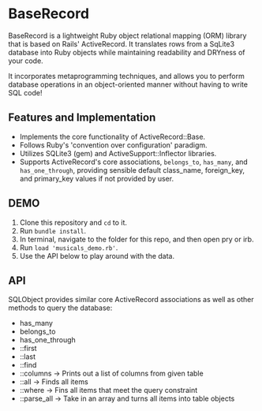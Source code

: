 # BaseRecord

BaseRecord is a lightweight Ruby object relational mapping (ORM) library that is based on Rails' ActiveRecord. It translates rows from a SqLite3 database into Ruby objects  while maintaining readability and DRYness of your code. 

It incorporates metaprogramming techniques, and allows you to perform database operations in an object-oriented manner without having to write SQL code!

## Features and Implementation 

   * Implements the core functionality of ActiveRecord::Base.
   * Follows Ruby's 'convention over configuration' paradigm.
   * Utilizes SQLite3 (gem) and ActiveSupport::Inflector libraries. 
   * Supports ActiveRecord's core associations, ```belongs_to```, ```has_many```, and ```has_one_through```, providing sensible default class_name, foreign_key, and primary_key values if not provided by user.
   
## DEMO 

1. Clone this repository and ```cd``` to it.
2. Run ```bundle install```.
3. In terminal, navigate to the folder for this repo,  and then open pry or irb.
4. Run ```load 'musicals_demo.rb'```.
5. Use the API below to play around with the data.

## API 

SQLObject provides similar core ActiveRecord associations as well as other methods to query the database: 
  * has_many
  * belongs_to
  * has_one_through
  * ::first
  * ::last
  * ::find
  * ::columns -> Prints out a list of columns from given table
  * ::all -> Finds all items
  * ::where -> Fins all items that meet the query constraint 
  * ::parse_all -> Take in an array and turns all items into table objects

